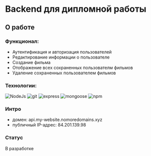 # Backend для дипломной работы

## О работе

### Функционал:

- Аутентификация и авторизация пользователей
- Редактирование информации о пользователе
- Создание фильма
- Отображение всех сохраненных пользователм фильмов
- Удаление сохраненных пользователем фильмов

### Технологии:

![NodeJs](https://img.shields.io/badge/-Node.js-090909?style=flat&logo=node.js)
![git](https://img.shields.io/badge/-git-090909?style=flat&logo=git)
![express](https://img.shields.io/badge/-express-090909?style=flat&logo=express)
![mongoose](https://img.shields.io/badge/-mongoose-090909?style=flat&logo=mongodb)
![npm](https://img.shields.io/badge/-npm-090909?style=flat&logo=npm)

### Интро

- домен: api.my-website.nomoredomains.xyz
- публичный IP-адрес: 84.201.139.98

### Статус

В разработке
